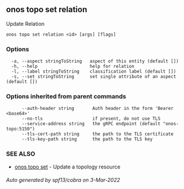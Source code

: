 ## onos topo set relation

Update Relation

```
onos topo set relation <id> [args] [flags]
```

### Options

```
  -a, --aspect stringToString   aspect of this entity (default [])
  -h, --help                    help for relation
  -l, --label stringToString    classification label (default [])
  -s, --set stringToString      set single attribute of an aspect (default [])
```

### Options inherited from parent commands

```
      --auth-header string       Auth header in the form 'Bearer <base64>'
      --no-tls                   if present, do not use TLS
      --service-address string   the gRPC endpoint (default "onos-topo:5150")
      --tls-cert-path string     the path to the TLS certificate
      --tls-key-path string      the path to the TLS key
```

### SEE ALSO

* [onos topo set](onos_topo_set.md)	 - Update a topology resource

###### Auto generated by spf13/cobra on 3-Mar-2022
